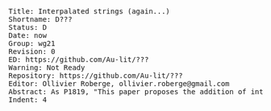 <pre class="metadata">
Title: Interpalated strings (again...)
Shortname: D???
Status: D
Date: now
Group: wg21
Revision: 0
ED: https://github.com/Au-lit/???
Warning: Not Ready
Repository: https://github.com/Au-lit/???
Editor: Ollivier Roberge, ollivier.roberge@gmail.com
Abstract: As P1819, "This paper proposes the addition of interpolated literals to the C++ language [...] Interpolated literals provide a terse and readable syntax to generate strings embedding results of C++ expressions in a human-readable manner. The proposed feature is completely decoupled from any existing Standard Library facility".
Indent: 4
</pre>
